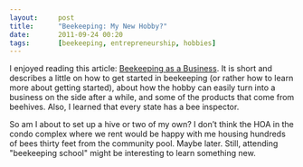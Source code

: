 ```yaml
---
layout:     post
title:      "Beekeeping: My New Hobby?"
date:       2011-09-24 00:20
tags:       [beekeeping, entrepreneurship, hobbies]
---
```


I enjoyed reading this article: [Beekeeping as a
Business](http://eatdrinkbetter.com/2011/09/19/beekeeping-as-a-business/). It
is short and describes a little on how to get started in beekeeping
(or rather how to learn more about getting started), about how the
hobby can easily turn into a business on the side after a while, and
some of the products that come from beehives. Also, I learned that
every state has a bee inspector.

So am I about to set up a hive or two of my own? I don’t think the HOA
in the condo complex where we rent would be happy with me housing
hundreds of bees thirty feet from the community pool. Maybe
later. Still, attending "beekeeping school" might be interesting to
learn something new.
